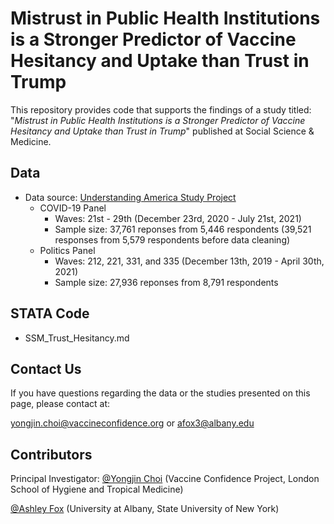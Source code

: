 # Mistrust in Public Health Institutions is a Stronger Predictor of Vaccine Hesitancy and Uptake than Trust in Trump

This repository provides code that supports the findings of a study titled: "*Mistrust in Public Health Institutions is a Stronger Predictor of Vaccine Hesitancy and Uptake than Trust in Trump*" published at Social Science & Medicine.

## Data

* Data source: [Understanding America Study Project](https://uasdata.usc.edu/index.php)
  * COVID-19 Panel
    - Waves: 21st - 29th (December 23rd, 2020 - July 21st, 2021)
    - Sample size: 37,761 reponses from 5,446 respondents (39,521 responses from 5,579 respondents before data cleaning)
  * Politics Panel
    - Waves: 212, 221, 331, and 335 (December 13th, 2019 - April 30th, 2021)
    - Sample size: 27,936 reponses from 8,791 respondents

## STATA Code

  * SSM_Trust_Hesitancy.md

## Contact Us

If you have questions regarding the data or the studies presented on this page, please contact at:

[yongjin.choi@vaccineconfidence.org](yongjin.choi@vaccineconfidence.org) or [afox3@albany.edu](afox3@albany.edu)


## Contributors

Principal Investigator: [@Yongjin Choi](https://twitter.com/TheYongjinChoi) (Vaccine Confidence Project, London School of Hygiene and Tropical Medicine)

[@Ashley Fox](https://twitter.com/ashfoxly) (University at Albany, State University of New York)
